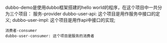 dubbo-demo是使用dubbo框架搭建的hello world的程序，在这个项目中一共分为三个项目：
    服务-provider
    dubbo-user-api: 这个项目是用作服务中接口的定义;
    dubbo-user-impl: 这个项目是用作api中接口的实现;
    
    消费者-consumer
    dubbo-user-consumer: 这个项目是服务的消费者
